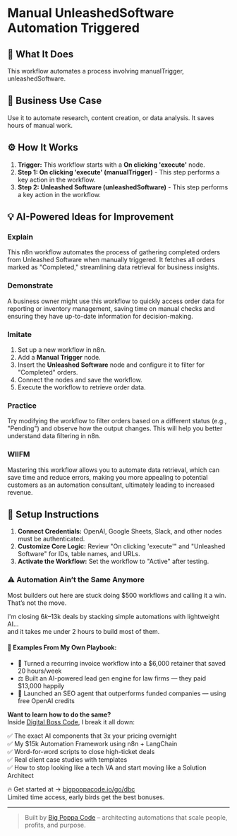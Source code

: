 # Manual UnleashedSoftware Automation Triggered

## 🚀 What It Does
This workflow automates a process involving manualTrigger, unleashedSoftware.

## 💼 Business Use Case
Use it to automate research, content creation, or data analysis. It saves hours of manual work.

## ⚙️ How It Works
1.  **Trigger:** This workflow starts with a **On clicking 'execute'** node.
2. **Step 1: On clicking 'execute' (manualTrigger)** - This step performs a key action in the workflow.
3. **Step 2: Unleashed Software (unleashedSoftware)** - This step performs a key action in the workflow.

## 💡 AI-Powered Ideas for Improvement
### Explain
This n8n workflow automates the process of gathering completed orders from Unleashed Software when manually triggered. It fetches all orders marked as "Completed," streamlining data retrieval for business insights.

### Demonstrate
A business owner might use this workflow to quickly access order data for reporting or inventory management, saving time on manual checks and ensuring they have up-to-date information for decision-making.

### Imitate
1. Set up a new workflow in n8n.
2. Add a **Manual Trigger** node.
3. Insert the **Unleashed Software** node and configure it to filter for "Completed" orders.
4. Connect the nodes and save the workflow.
5. Execute the workflow to retrieve order data.

### Practice
Try modifying the workflow to filter orders based on a different status (e.g., "Pending") and observe how the output changes. This will help you better understand data filtering in n8n.

### WIIFM
Mastering this workflow allows you to automate data retrieval, which can save time and reduce errors, making you more appealing to potential customers as an automation consultant, ultimately leading to increased revenue.

## 🔧 Setup Instructions
1. **Connect Credentials:** OpenAI, Google Sheets, Slack, and other nodes must be authenticated.
2. **Customize Core Logic:** Review "On clicking 'execute'" and "Unleashed Software" for IDs, table names, and URLs.
3. **Activate the Workflow:** Set the workflow to "Active" after testing.

### ⚠️ Automation Ain’t the Same Anymore

Most builders out here are stuck doing $500 workflows and calling it a win.  
That’s not the move.  

I'm closing $6k–$13k deals by stacking simple automations with lightweight AI...  
and it takes me under 2 hours to build most of them.

#### 🧠 Examples From My Own Playbook:
- 🔁 Turned a recurring invoice workflow into a $6,000 retainer that saved 20 hours/week  
- ⚖️ Built an AI-powered lead gen engine for law firms — they paid $13,000 happily  
- 🚀 Launched an SEO agent that outperforms funded companies — using free OpenAI credits  

**Want to learn how to do the same?**  
Inside [Digital Boss Code](https://bigpoppacode.io/go/dbc), I break it all down:

✅ The exact AI components that 3x your pricing overnight  
✅ My $15k Automation Framework using n8n + LangChain  
✅ Word-for-word scripts to close high-ticket deals  
✅ Real client case studies with templates  
✅ How to stop looking like a tech VA and start moving like a Solution Architect  

🔥 Get started at → [bigpoppacode.io/go/dbc](https://bigpoppacode.io/go/dbc)  
Limited time access, early birds get the best bonuses.

---
> Built by [Big Poppa Code](https://bigpoppacode.io) – architecting automations that scale people, profits, and purpose.
